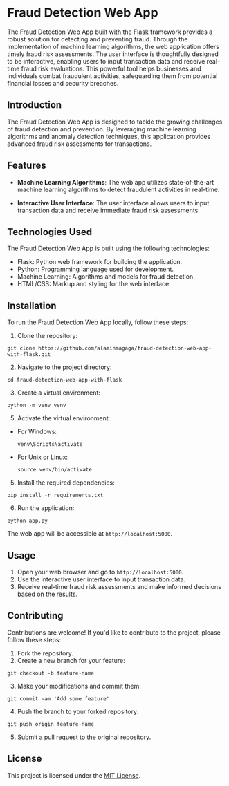 # Fraud Detection Web App

The Fraud Detection Web App built with the Flask framework provides a robust solution for detecting and preventing fraud. Through the implementation of machine learning algorithms, the web application offers timely fraud risk assessments. The user interface is thoughtfully designed to be interactive, enabling users to input transaction data and receive real-time fraud risk evaluations. This powerful tool helps businesses and individuals combat fraudulent activities, safeguarding them from potential financial losses and security breaches.

## Introduction

The Fraud Detection Web App is designed to tackle the growing challenges of fraud detection and prevention. By leveraging machine learning algorithms and anomaly detection techniques, this application provides advanced fraud risk assessments for transactions.

## Features

- **Machine Learning Algorithms**: The web app utilizes state-of-the-art machine learning algorithms to detect fraudulent activities in real-time.

- **Interactive User Interface**: The user interface allows users to input transaction data and receive immediate fraud risk assessments.
## Technologies Used

The Fraud Detection Web App is built using the following technologies:

- Flask: Python web framework for building the application.
- Python: Programming language used for development.
- Machine Learning: Algorithms and models for fraud detection.
- HTML/CSS: Markup and styling for the web interface.

## Installation

To run the Fraud Detection Web App locally, follow these steps:

1. Clone the repository:
 ```
 git clone https://github.com/alaminmagaga/fraud-detection-web-app-with-flask.git
  ```
2. Navigate to the project directory:
```
cd fraud-detection-web-app-with-flask
```
3. Create a virtual environment:
```
python -m venv venv
```
5. Activate the virtual environment:
- For Windows:
  ```
  venv\Scripts\activate
  ```
- For Unix or Linux:
  ```
  source venv/bin/activate
  ```
5. Install the required dependencies:
```
pip install -r requirements.txt
```
6. Run the application:
```
python app.py
```

The web app will be accessible at `http://localhost:5000`.

## Usage

1. Open your web browser and go to `http://localhost:5000`.
2. Use the interactive user interface to input transaction data.
3. Receive real-time fraud risk assessments and make informed decisions based on the results.

## Contributing

Contributions are welcome! If you'd like to contribute to the project, please follow these steps:

1. Fork the repository.
2. Create a new branch for your feature:
```
git checkout -b feature-name
```
3. Make your modifications and commit them:
```
git commit -am 'Add some feature'
```
4. Push the branch to your forked repository:
```
git push origin feature-name
```
5. Submit a pull request to the original repository.

## License

This project is licensed under the [MIT License](LICENSE).


